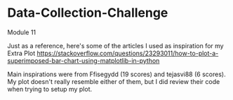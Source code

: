 # Data-Collection-Challenge
 Module 11

Just as a reference, here's some of the articles I used as inspiration for my Extra Plot
https://stackoverflow.com/questions/23293011/how-to-plot-a-superimposed-bar-chart-using-matplotlib-in-python

Main inspirations were from Ffisegydd (19 scores) and tejasvi88 (6 scores). My plot doesn't really resemble either of them, but I did review their code when trying to setup my plot. 

